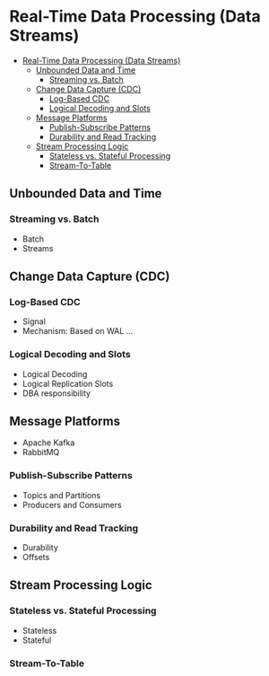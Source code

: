 # Real-Time Data Processing (Data Streams)

- [Real-Time Data Processing (Data Streams)](#real-time-data-processing-data-streams)
  - [Unbounded Data and Time](#unbounded-data-and-time)
    - [Streaming vs. Batch](#streaming-vs-batch)
  - [Change Data Capture (CDC)](#change-data-capture-cdc)
    - [Log-Based CDC](#log-based-cdc)
    - [Logical Decoding and Slots](#logical-decoding-and-slots)
  - [Message Platforms](#message-platforms)
    - [Publish-Subscribe Patterns](#publish-subscribe-patterns)
    - [Durability and Read Tracking](#durability-and-read-tracking)
  - [Stream Processing Logic](#stream-processing-logic)
    - [Stateless vs. Stateful Processing](#stateless-vs-stateful-processing)
    - [Stream-To-Table](#stream-to-table)


## Unbounded Data and Time

### Streaming vs. Batch
- Batch
- Streams


## Change Data Capture (CDC)

### Log-Based CDC
* Signal
* Mechanism: Based on WAL ... 

### Logical Decoding and Slots
* Logical Decoding
* Logical Replication Slots
* DBA responsibility

## Message Platforms

- Apache Kafka
- RabbitMQ

### Publish-Subscribe Patterns
* Topics and Partitions 
* Producers and Consumers

### Durability and Read Tracking
* Durability 
* Offsets

## Stream Processing Logic

### Stateless vs. Stateful Processing
* Stateless 
* Stateful 

### Stream-To-Table
